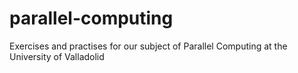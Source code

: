 # parallel-computing
Exercises and practises for our subject of Parallel Computing at the University of Valladolid

